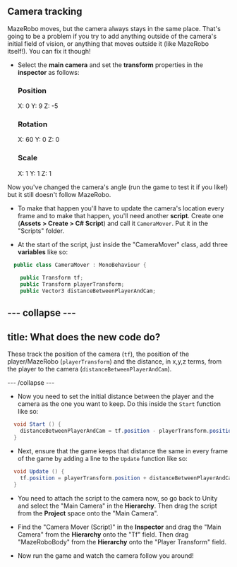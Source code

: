 ## Camera tracking

MazeRobo moves, but the camera always stays in the same place. That's going to be a problem if you try to add anything outside of the camera's initial field of vision, or anything that moves outside it (like MazeRobo itself!). You can fix it though!

+ Select the **main camera** and set the **transform** properties in the **inspector** as follows:
    
  ### Position
  X: 0
  Y: 9
  Z: -5
  
  ### Rotation
  X: 60
  Y: 0
  Z: 0
    
  ### Scale
  X: 1
  Y: 1
  Z: 1
        
Now you've changed the camera's angle (run the game to test it if you like!) but it still doesn't follow MazeRobo. 

+ To make that happen you'll have to update the camera's location every frame and to make that happen, you'll need another **script**. Create one (**Assets > Create > C# Script**) and call it `CameraMover`. Put it in the "Scripts" folder.

+ At the start of the script, just inside the "CameraMover" class, add three **variables** like so:

```cs
  public class CameraMover : MonoBehaviour {
    
    public Transform tf;
    public Transform playerTransform;
    public Vector3 distanceBetweenPlayerAndCam;      
```

--- collapse ---
---
title: What does the new code do?
---

These track the position of the camera (`tf`), the position of the player/MazeRobo (`playerTransform`) and the distance, in x,y,z terms, from the player to the camera (`distanceBetweenPlayerAndCam`).  

--- /collapse ---

+ Now you need to set the initial distance between the player and the camera as the one you want to keep. Do this inside the `Start` function like so:

```cs
  void Start () {
    distanceBetweenPlayerAndCam = tf.position - playerTransform.position;
  }	
```
  
+ Next, ensure that the game keeps that distance the same in every frame of the game by adding a line to the `Update` function like so:
  
```cs
  void Update () {
    tf.position = playerTransform.position + distanceBetweenPlayerAndCam;
  }
```

+ You need to attach the script to the camera now, so go back to Unity and select the "Main Camera" in the **Hierarchy**. Then drag the script from the **Project** space onto the "Main Camera".

+ Find the "Camera Mover (Script)" in the **Inspector** and drag the "Main Camera" from the **Hierarchy** onto the "Tf" field. Then drag "MazeRoboBody" from the **Hierarchy** onto the "Player Transform" field.

+ Now run the game and watch the camera follow you around! 